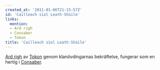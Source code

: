```yaml
---
created_at: '2011-01-06T21:15:57Z'
id: 'Cailleach sìol Leath-Shùile'
links:
  mention:
  - Ard righ
  - Consaber
  - Tokon
title: 'Cailleach sìol Leath-Shùile'
---
```


[Ard righ] av [Tokon] genom klanövdingarnas bekräftelse, fungerar som en hertig i [Consaber].

  [Ard righ]: Ard_righ
  [Tokon]: Tokon
  [Consaber]: Consaber
